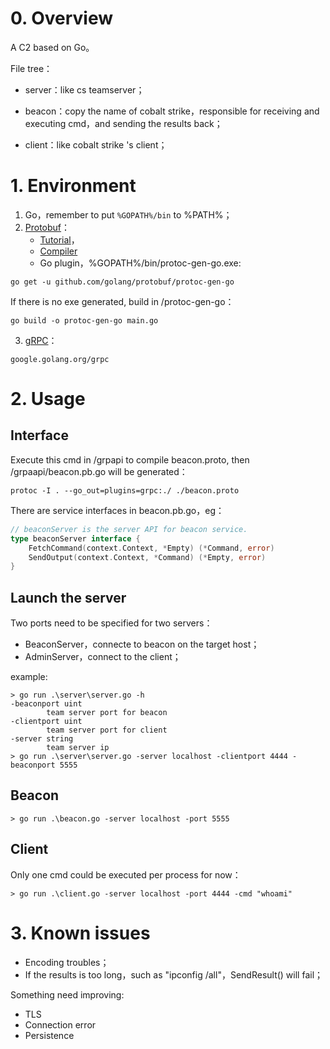 # 0. Overview
A C2 based on Go。

File tree：

* server：like cs teamserver；

* beacon：copy the name of cobalt strike，responsible for receiving and executing cmd，and sending the results back；

* client：like cobalt strike 's client；

# 1. Environment

1. Go，remember to put `%GOPATH%/bin` to %PATH%；
2. [Protobuf](https://developers.google.cn/protocol-buffers)：
	* [Tutorial](https://developers.google.cn/protocol-buffers/docs/gotutorial)，
	* [Compiler](https://github.com/protocolbuffers/protobuf/releases) 
	* Go plugin，%GOPATH%/bin/protoc-gen-go.exe:

```
go get -u github.com/golang/protobuf/protoc-gen-go
```

If there is no exe generated, build in /protoc-gen-go：

```
go build -o protoc-gen-go main.go
```


3. [gRPC](https://www.grpc.io/docs/)：

```
google.golang.org/grpc
```



# 2. Usage

## Interface

Execute this cmd in /grpapi to compile beacon.proto, then /grpaapi/beacon.pb.go will be generated：

```
protoc -I . --go_out=plugins=grpc:./ ./beacon.proto
```

There are service interfaces in beacon.pb.go，eg：

```go
// beaconServer is the server API for beacon service.
type beaconServer interface {
	FetchCommand(context.Context, *Empty) (*Command, error)
	SendOutput(context.Context, *Command) (*Empty, error)
}
```



## Launch the server

Two ports need to be specified for two servers：

* BeaconServer，connecte to beacon on the target host；
* AdminServer，connect to the client；

example:  

```shell
> go run .\server\server.go -h
-beaconport uint
        team server port for beacon
-clientport uint
        team server port for client
-server string
        team server ip
> go run .\server\server.go -server localhost -clientport 4444 -beaconport 5555
```

## Beacon

```shell
> go run .\beacon.go -server localhost -port 5555
```

## Client

Only one cmd could be executed per process for now：

```shell
> go run .\client.go -server localhost -port 4444 -cmd "whoami"
```


# 3. Known issues

* Encoding troubles；
* If the results is too long，such as "ipconfig /all"，SendResult() will fail；

Something need improving:

* TLS
* Connection error
* Persistence